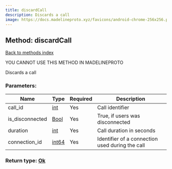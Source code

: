 ```yaml
---
title: discardCall
description: Discards a call
image: https://docs.madelineproto.xyz/favicons/android-chrome-256x256.png
---
```

## Method: discardCall  
[Back to methods index](index.md)


YOU CANNOT USE THIS METHOD IN MADELINEPROTO


Discards a call

### Parameters:

| Name     |    Type       | Required | Description |
|----------|---------------|----------|-------------|
|call\_id|[int](../types/int.md) | Yes|Call identifier|
|is\_disconnected|[Bool](../types/Bool.md) | Yes|True, if users was disconnected|
|duration|[int](../types/int.md) | Yes|Call duration in seconds|
|connection\_id|[int64](../constructors/int64.md) | Yes|Identifier of a connection used during the call|


### Return type: [Ok](../types/Ok.md)

